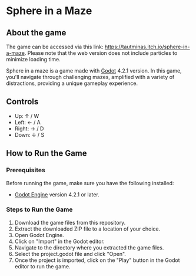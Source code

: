 # Sphere in a Maze

## About the game

The game can be accessed via this link: https://tautminas.itch.io/sphere-in-a-maze. Please note that the web version does not include particles to minimize loading time.

Sphere in a maze is a game made with [Godot](https://godotengine.org/) 4.2.1 version. In this game, you'll navigate through challenging mazes, amplified with a variety of distractions, providing a unique gameplay experience.

## Controls

- Up: ↑ / W
- Left: ← / A
- Right: → / D
- Down: ↓ / S

## How to Run the Game

### Prerequisites
Before running the game, make sure you have the following installed:

- [Godot Engine](https://godotengine.org/) version 4.2.1 or later.

### Steps to Run the Game

1. Download the game files from this repository.
2. Extract the downloaded ZIP file to a location of your choice.
3. Open Godot Engine.
4. Click on "Import" in the Godot editor.
5. Navigate to the directory where you extracted the game files.
6. Select the project.godot file and click "Open".
7. Once the project is imported, click on the "Play" button in the Godot editor to run the game.
